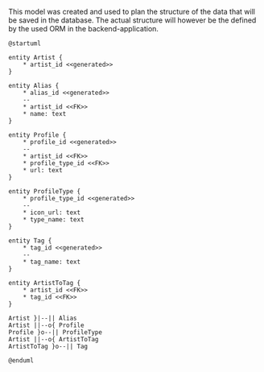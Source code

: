 This model was created and used to plan the structure of the data that will be saved in the database.
The actual structure will however be the defined by the used ORM in the backend-application.

```plantuml
@startuml

entity Artist {
	* artist_id <<generated>>
}

entity Alias {
	* alias_id <<generated>>
	--
	* artist_id <<FK>>
	* name: text
}

entity Profile {
	* profile_id <<generated>>
	--
	* artist_id <<FK>>
	* profile_type_id <<FK>>
	* url: text
}

entity ProfileType {
	* profile_type_id <<generated>>
	--
	* icon_url: text
	* type_name: text
}

entity Tag {
	* tag_id <<generated>>
	--
	* tag_name: text
}

entity ArtistToTag {
	* artist_id <<FK>>
	* tag_id <<FK>>
}

Artist }|--|| Alias
Artist ||--o{ Profile
Profile }o--|| ProfileType
Artist ||--o{ ArtistToTag
ArtistToTag }o--|| Tag

@enduml
```
